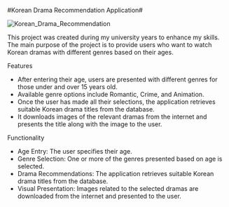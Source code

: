 #Korean Drama Recommendation Application#

![Korean_Drama_Recommendation](https://github.com/user-attachments/assets/9dabd8b4-9f24-41a8-ae00-6ebac2283b8e)

This project was created during my university years to enhance my skills. The main purpose of the project is to provide users who want to watch Korean dramas with different genres based on their ages.

Features
- After entering their age, users are presented with different genres for those under and over 15 years old.
- Available genre options include Romantic, Crime, and Animation.
- Once the user has made all their selections, the application retrieves suitable Korean drama titles from the database.
- It downloads images of the relevant dramas from the internet and presents the title along with the image to the user.

Functionality
- Age Entry: The user specifies their age.
- Genre Selection: One or more of the genres presented based on age is selected.
- Drama Recommendations: The application retrieves suitable Korean drama titles from the database.
- Visual Presentation: Images related to the selected dramas are downloaded from the internet and presented to the user.
